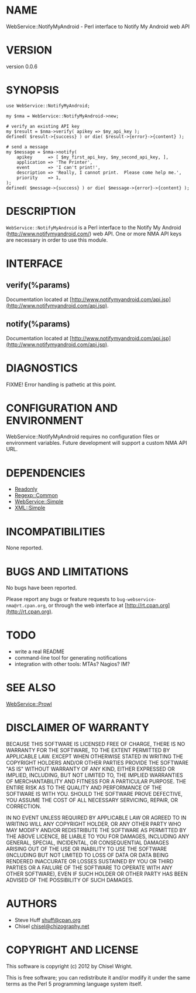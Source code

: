 # NAME

WebService::NotifyMyAndroid - Perl interface to Notify My Android web API

# VERSION

version 0.0.6

# SYNOPSIS

    use WebService::NotifyMyAndroid;

    my $nma = WebService::NotifyMyAndroid->new;

    # verify an existing API key
    my $result = $nma->verify( apikey => $my_api_key );
    defined( $result->{success} ) or die( $result->{error}->{content} );

    # send a message
    my $message = $nma->notify(
        apikey      => [ $my_first_api_key, $my_second_api_key, ],
        application => 'The Printer',
        event       => 'I can't print!',
        description => 'Really, I cannot print.  Please come help me.',
        priority    => 1,
    );
    defined( $message->{success} ) or die( $message->{error}->{content} );

# DESCRIPTION

`WebService::NotifyMyAndroid` is a Perl interface to the Notify My Android (http://www.notifymyandroid.com/) web API.  One or more NMA API keys are necessary in order to use this module.

# INTERFACE 

## verify(%params)

Documentation located at [http://www.notifymyandroid.com/api.jsp](http://www.notifymyandroid.com/api.jsp).

## notify(%params)

Documentation located at [http://www.notifymyandroid.com/api.jsp](http://www.notifymyandroid.com/api.jsp).

# DIAGNOSTICS

FIXME!  Error handling is pathetic at this point.

# CONFIGURATION AND ENVIRONMENT

WebService::NotifyMyAndroid requires no configuration files or environment variables.  Future development will support a custom NMA API URL.

# DEPENDENCIES

- [Readonly](http://search.cpan.org/perldoc?Readonly)
- [Regexp::Common](http://search.cpan.org/perldoc?Regexp::Common)
- [WebService::Simple](http://search.cpan.org/perldoc?WebService::Simple)
- [XML::Simple](http://search.cpan.org/perldoc?XML::Simple)

# INCOMPATIBILITIES

None reported.

# BUGS AND LIMITATIONS

No bugs have been reported.

Please report any bugs or feature requests to
`bug-webservice-nma@rt.cpan.org`, or through the web interface at
[http://rt.cpan.org](http://rt.cpan.org).

# TODO

- write a real README
- command-line tool for generating notifications
- integration with other tools: MTAs? Nagios? IM?

# SEE ALSO

[WebService::Prowl](http://search.cpan.org/perldoc?WebService::Prowl)

# DISCLAIMER OF WARRANTY

BECAUSE THIS SOFTWARE IS LICENSED FREE OF CHARGE, THERE IS NO WARRANTY
FOR THE SOFTWARE, TO THE EXTENT PERMITTED BY APPLICABLE LAW. EXCEPT WHEN
OTHERWISE STATED IN WRITING THE COPYRIGHT HOLDERS AND/OR OTHER PARTIES
PROVIDE THE SOFTWARE "AS IS" WITHOUT WARRANTY OF ANY KIND, EITHER
EXPRESSED OR IMPLIED, INCLUDING, BUT NOT LIMITED TO, THE IMPLIED
WARRANTIES OF MERCHANTABILITY AND FITNESS FOR A PARTICULAR PURPOSE. THE
ENTIRE RISK AS TO THE QUALITY AND PERFORMANCE OF THE SOFTWARE IS WITH
YOU. SHOULD THE SOFTWARE PROVE DEFECTIVE, YOU ASSUME THE COST OF ALL
NECESSARY SERVICING, REPAIR, OR CORRECTION.

IN NO EVENT UNLESS REQUIRED BY APPLICABLE LAW OR AGREED TO IN WRITING
WILL ANY COPYRIGHT HOLDER, OR ANY OTHER PARTY WHO MAY MODIFY AND/OR
REDISTRIBUTE THE SOFTWARE AS PERMITTED BY THE ABOVE LICENCE, BE
LIABLE TO YOU FOR DAMAGES, INCLUDING ANY GENERAL, SPECIAL, INCIDENTAL,
OR CONSEQUENTIAL DAMAGES ARISING OUT OF THE USE OR INABILITY TO USE
THE SOFTWARE (INCLUDING BUT NOT LIMITED TO LOSS OF DATA OR DATA BEING
RENDERED INACCURATE OR LOSSES SUSTAINED BY YOU OR THIRD PARTIES OR A
FAILURE OF THE SOFTWARE TO OPERATE WITH ANY OTHER SOFTWARE), EVEN IF
SUCH HOLDER OR OTHER PARTY HAS BEEN ADVISED OF THE POSSIBILITY OF
SUCH DAMAGES.

# AUTHORS

- Steve Huff <shuff@cpan.org>
- Chisel <chisel@chizography.net>

# COPYRIGHT AND LICENSE

This software is copyright (c) 2012 by Chisel Wright.

This is free software; you can redistribute it and/or modify it under
the same terms as the Perl 5 programming language system itself.
